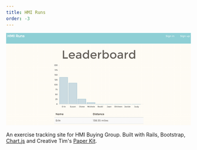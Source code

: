 ```yaml
---
title: HMI Runs
order: -3
---
```


[![HMI Runs](/assets/hmi_runs.png)](http://hmiruns.herokuapp.com/)

An exercise tracking site for HMI Buying Group. Built with Rails, Bootstrap, [Chart.js](http://www.chartjs.org/) and Creative Tim's [Paper Kit](http://www.creative-tim.com/product/paper-kit).
